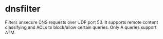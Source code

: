 # dnsfilter

Filters unsecure DNS requests over UDP port 53. It supports remote content classifying and ACLs to block/allow certain queries. Only A queries support ATM.
